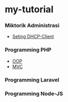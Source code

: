 # my-tutorial

### Miktorik Administrasi
- [Seting DHCP-Client](https://github.com/rahmatirvan16/mikrotikadministrator)
### Programming PHP
- [OOP](https://github.com/rahmatirvan16/php-dasar/issues/2)
- [MVC](https://github.com/rahmatirvan16/php-dasar/issues/1)
### Programming Laravel
### Programming Node-JS

